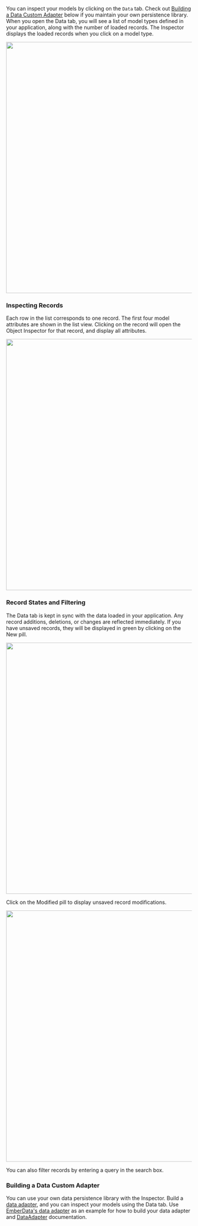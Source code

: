 You can inspect your models by clicking on the `Data` tab. Check out [Building a Data Custom Adapter](#toc_building-a-data-custom-adapter) below if you maintain your own persistence library. When you open the Data tab, you will see a list of model types defined
in your application, along with the number of loaded records.
The Inspector displays the loaded records when you click on a model type.

<img src="/images/guides/ember-inspector/v4.3.4/data-screenshot.png" width="680"/>

### Inspecting Records

Each row in the list corresponds to one record. The first four model attributes are shown in the list view. Clicking on the record will open the Object Inspector for that record, and display all attributes.

<img src="/images/guides/ember-inspector/v4.3.4/data-object-inspector.png"
width="680"/>

### Record States and Filtering

The Data tab is kept in sync with the data loaded in your application.
Any record additions, deletions, or changes are reflected immediately. If you have unsaved
records, they will be displayed in green by clicking on the New pill.

<img src="/images/guides/ember-inspector/v4.3.4/data-new-records.png"
width="680"/>

Click on the Modified pill to display unsaved record modifications.

<img src="/images/guides/ember-inspector/v4.3.4/data-modified-records.png"
width="680"/>

You can also filter records by entering a query in the search box.

### Building a Data Custom Adapter

You can use your own data persistence library with the Inspector. Build a [data adapter](https://github.com/emberjs/ember.js/blob/3ac2fdb0b7373cbe9f3100bdb9035dd87a849f64/packages/ember-extension-support/lib/data_adapter.js), and you can inspect your models
using the Data tab. Use [EmberData's data adapter](https://github.com/emberjs/data/blob/d7988679590bff63f4d92c4b5ecab173bd624ebb/packages/ember-data/lib/system/debug/debug_adapter.js) as an example for how to build your data adapter and [DataAdapter](https://api.emberjs.com/ember/5.0.0/classes/DataAdapter) documentation.

